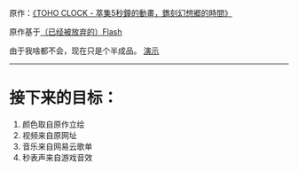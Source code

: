 

原作：[《TOHO CLOCK - 萃集5秒鐘的動畫，鐫刻幻想郷的時間》](http://tohoclock.sinaapp.com/beta/index.html)

原作基于[（已经被放弃的）Flash](https://zhuanlan.zhihu.com/p/28127408)

由于我啥都不会，现在只是个半成品。
[演示](https://dp-qb.github.io/East5s/)

----
# 接下来的目标： #
1. 颜色取自原作立绘
2. 视频来自原网址
3. 音乐来自网易云歌单
4. 秒表声来自游戏音效
